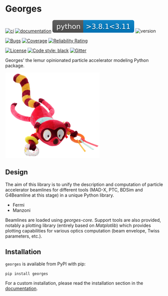 # Georges

[![ci](https://github.com/ULB-Metronu/georges/actions/workflows/ci.yml/badge.svg?branch=master)](https://github.com/ULB-Metronu/georges/actions/workflows/master.yml)
[![documentation](https://github.com/ULB-Metronu/georges/actions/workflows/documentation.yml/badge.svg?branch=master)](https://github.com/ULB-Metronu/georges/actions/workflows/documentation.yml)
![Python](docs/_static/python_versions.svg)
![version](https://img.shields.io/badge/version-2023.1-blue)

[![Bugs](https://sonarcloud.io/api/project_badges/measure?project=ULB-Metronu_georges&metric=bugs)](https://sonarcloud.io/summary/new_code?id=ULB-Metronu_georges)
[![Coverage](https://sonarcloud.io/api/project_badges/measure?project=ULB-Metronu_georges&metric=coverage)](https://sonarcloud.io/summary/new_code?id=ULB-Metronu_georges)
[![Reliability Rating](https://sonarcloud.io/api/project_badges/measure?project=ULB-Metronu_georges&metric=reliability_rating)](https://sonarcloud.io/summary/new_code?id=ULB-Metronu_georges)

[![License](https://img.shields.io/badge/License-GPLv3-blue.svg)](https://www.gnu.org/licenses/gpl-3.0)
[![Code style: black](https://img.shields.io/badge/code%20style-black-000000.svg)](https://github.com/ambv/black)
[![Gitter](https://badges.gitter.im/ULB-Metronu/georges.svg)](https://gitter.im/ULB-Metronu/georges?utm_source=badge&utm_medium=badge&utm_campaign=pr-badge)


Georges' the lemur opinionated particle accelerator modeling Python package.

<img src="docs/_static/georges.png" alt="drawing" width="300"/>

## Design
The aim of this library is to unify the description and computation of particle accelerator beamlines for different tools (MAD-X, PTC, BDSim and G4Beamline at this stage) in a unique Python library.

* Fermi
* Manzoni

Beamlines are loaded using *georges-core*.
Support tools are also provided, notably a plotting library (entirely based on *Matplotlib*) which provides plotting capabilities for various optics computation (beam envelope, Twiss parameters, etc.).

## Installation
`georges` is available from PyPI with pip:

    pip install georges

For a custom installation, please read the installation section in the [documentation](https://ulb-metronu.github.io/georges/installation.html).